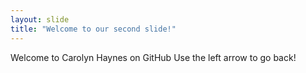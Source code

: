 ```yaml
---
layout: slide
title: "Welcome to our second slide!"
---
```

Welcome to Carolyn Haynes on GitHub
Use the left arrow to go back!
